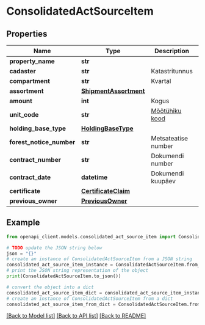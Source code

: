 # ConsolidatedActSourceItem


## Properties

Name | Type | Description | Notes
------------ | ------------- | ------------- | -------------
**property_name** | **str** |  | [optional] 
**cadaster** | **str** | Katastritunnus | 
**compartment** | **str** | Kvartal | [optional] 
**assortment** | [**ShipmentAssortment**](ShipmentAssortment.md) |  | 
**amount** | **int** | Kogus | 
**unit_code** | **str** | [Mõõtühiku kood](#operation/MeasurementUnits_List) | 
**holding_base_type** | [**HoldingBaseType**](HoldingBaseType.md) |  | 
**forest_notice_number** | **str** | Metsateatise number | [optional] 
**contract_number** | **str** | Dokumendi number | [optional] 
**contract_date** | **datetime** | Dokumendi kuupäev | [optional] 
**certificate** | [**CertificateClaim**](CertificateClaim.md) |  | [optional] 
**previous_owner** | [**PreviousOwner**](PreviousOwner.md) |  | [optional] 

## Example

```python
from openapi_client.models.consolidated_act_source_item import ConsolidatedActSourceItem

# TODO update the JSON string below
json = "{}"
# create an instance of ConsolidatedActSourceItem from a JSON string
consolidated_act_source_item_instance = ConsolidatedActSourceItem.from_json(json)
# print the JSON string representation of the object
print(ConsolidatedActSourceItem.to_json())

# convert the object into a dict
consolidated_act_source_item_dict = consolidated_act_source_item_instance.to_dict()
# create an instance of ConsolidatedActSourceItem from a dict
consolidated_act_source_item_from_dict = ConsolidatedActSourceItem.from_dict(consolidated_act_source_item_dict)
```
[[Back to Model list]](../README.md#documentation-for-models) [[Back to API list]](../README.md#documentation-for-api-endpoints) [[Back to README]](../README.md)


